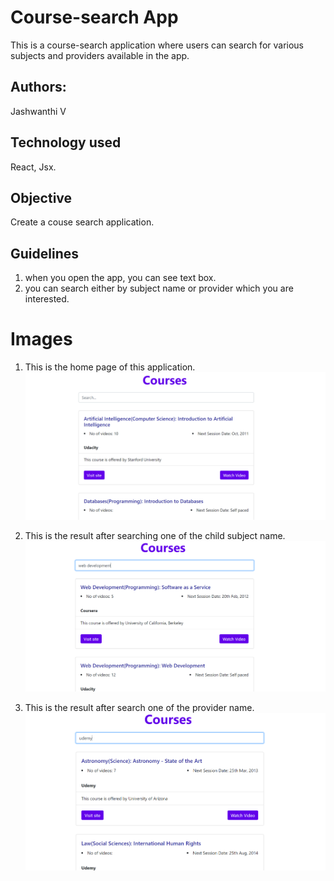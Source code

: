 # Course-search App
This is a course-search application where users can search for various subjects and providers available in the app.

## Authors:
Jashwanthi V

## Technology used
React, Jsx.

## Objective
Create a couse search application.

## Guidelines
1. when you open the app, you can see text box.
2. you can search either by subject name or provider which you are interested.

# Images

1. This is the home page of this application.
![Home](images/home.PNG)




2. This is the result after searching one of the child subject name.
![childsubject](images/childsub.PNG)



3. This is the result after search one of the provider name.
![provider](images/searchbyprovider.PNG)
